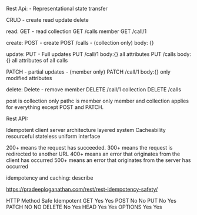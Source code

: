 
Rest Api: - Representational state transfer

CRUD - create read update delete

read:
GET - read
collection GET /calls
member GET /call/1

create:
POST - create
POST /calls - (collection only)
body: {}

update:
PUT - Full updates
PUT /call/1
body:{} all attributes
PUT /calls
body:{} all attributes of all calls

PATCH - partial updates - (member only)
PATCH /call/1
body:{} only modified attributes

delete:
Delete - remove
member DELETE /call/1
collection DELETE /calls

post is collection only
pathc is member only
member and collection applies for everything except POST and PATCH.


Rest API:

Idempotent
client server architecture
layered system
Cacheability
resourceful
stateless
uniform interface



200+ means the request has succeeded.
300+ means the request is redirected to another URL
400+ means an error that originates from the client has occurred
500+ means an error that originates from the server has occurred



idempotency and caching: describe
   
https://pradeeploganathan.com/rest/rest-idempotency-safety/

HTTP Method	Safe	Idempotent
 GET	        Yes	 Yes
 POST	        No	 No
 PUT	        No	 Yes
 PATCH          NO       NO
 DELETE	        No	 Yes
 HEAD	        Yes	 Yes
 OPTIONS	Yes	 Yes


